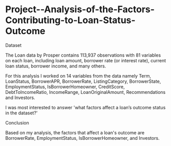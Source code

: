 # Project--Analysis-of-the-Factors-Contributing-to-Loan-Status-Outcome

Dataset

The Loan data by Prosper contains 113,937 observations with 81 variables on each loan, including loan amount, borrower rate (or interest rate), current loan status, borrower income, and many others.

For this analysis I worked on 14 variables from the data namely Term, LoanStatus, BorrowerAPR, BorrowerRate, ListingCategory, BorrowerState, EmploymentStatus, IsBorrowerHomeowner, CreditScore, DebtToIncomeRatio, IncomeRange, LoanOriginalAmount, Recommendations and Investors.

I was most interested to answer 'what factors affect a loan’s outcome status in the dataset?'


Conclusion

Based on my analysis, the factors that affect a loan's outcome are BorrowerRate, EmploymentStatus, IsBorrowerHomeowner, and Investors.
